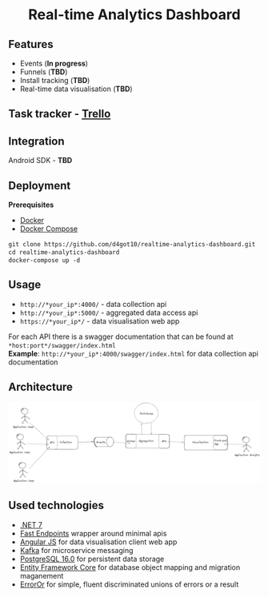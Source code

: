 <h1 align="center">Real-time Analytics Dashboard</h1>

## Features

* Events (**In progress**)
* Funnels (**TBD**)
* Install tracking (**TBD**)
* Real-time data visualisation (**TBD**)

## Task tracker - [Trello](https://trello.com/b/zaOhJgSq/all)

## Integration

Android SDK - **TBD**

## Deployment

**Prerequisites**

* [Docker](https://www.docker.com/)
* [Docker Compose](https://docs.docker.com/compose/)

```
git clone https://github.com/d4got10/realtime-analytics-dashboard.git
cd realtime-analytics-dashboard
docker-compose up -d
```

## Usage

* ```http://*your_ip*:4000/``` - data collection api
* ```http://*your_ip*:5000/``` - aggregated data access api
* ```https://*your_ip*/``` - data visualisation web app

For each API there is a swagger documentation that can be found at ```*host:port*/swagger/index.html```<br>
**Example**: ```http://*your_ip*:4000/swagger/index.html``` for data collection api documentation

## Architecture

![Diagram of an application architecture](/assets/analytics-dashboard-v1.png)

## Used technologies

* [.NET 7](https://learn.microsoft.com/en-us/dotnet/core/whats-new/dotnet-7)
* [Fast Endpoints](https://fast-endpoints.com/) wrapper around minimal apis
* [Angular JS](https://angular.io/) for data visualisation client web app
* [Kafka](https://kafka.apache.org/) for microservice messaging
* [PostgreSQL 16.0](https://www.postgresql.org/) for persistent data storage
* [Entity Framework Core](https://learn.microsoft.com/en-us/ef/core/) for database object mapping and migration maganement
* [ErrorOr](https://github.com/amantinband/error-or) for simple, fluent discriminated unions of errors or a result
